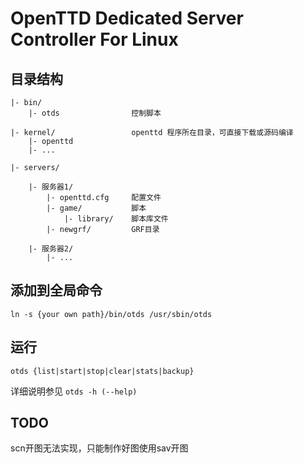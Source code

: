 # OpenTTD Dedicated Server Controller For Linux

## 目录结构

```
|- bin/
    |- otds                控制脚本

|- kernel/                 openttd 程序所在目录，可直接下载或源码编译
    |- openttd
    |- ...

|- servers/

    |- 服务器1/
        |- openttd.cfg     配置文件
        |- game/           脚本
            |- library/    脚本库文件
        |- newgrf/         GRF目录

    |- 服务器2/
        |- ...
```

## 添加到全局命令

```
ln -s {your own path}/bin/otds /usr/sbin/otds
```

## 运行

```
otds {list|start|stop|clear|stats|backup}
```

详细说明参见 ```otds -h (--help)```

## TODO

scn开图无法实现，只能制作好图使用sav开图